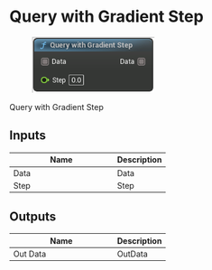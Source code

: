 # Query with Gradient Step

<div align="left" data-full-width="false">

<figure><img src="../../../api/Misc/Query_with_Gradient_Step.png" alt=""><figcaption></figcaption></figure>

</div>

Query with Gradient Step

## Inputs

<table><thead><tr><th width="170">Name</th><th>Description</th></tr></thead><tbody><tr><td>Data</td><td>Data</td></tr><tr><td>Step</td><td>Step</td></tr></tbody></table>

## Outputs

<table><thead><tr><th width="170">Name</th><th>Description</th></tr></thead><tbody><tr><td>Out Data</td><td>OutData</td></tr></tbody></table>
